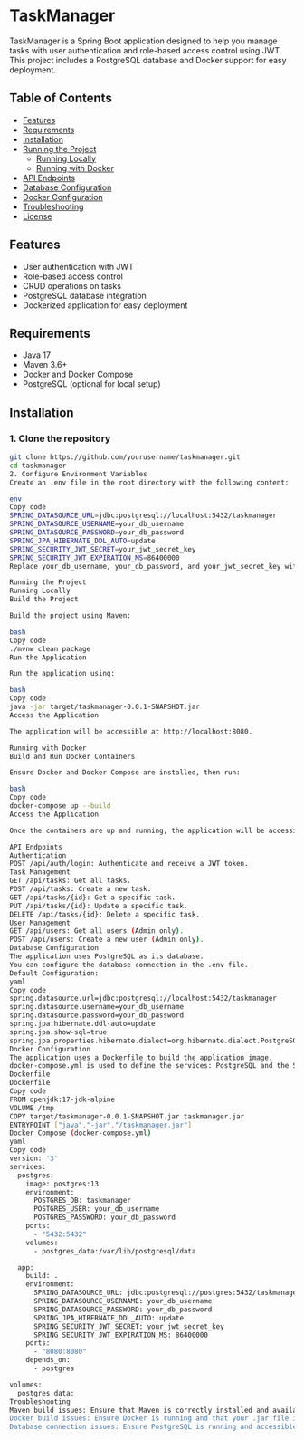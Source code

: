 # TaskManager

TaskManager is a Spring Boot application designed to help you manage tasks with user authentication and role-based access control using JWT. This project includes a PostgreSQL database and Docker support for easy deployment.

## Table of Contents

- [Features](#features)
- [Requirements](#requirements)
- [Installation](#installation)
- [Running the Project](#running-the-project)
  - [Running Locally](#running-locally)
  - [Running with Docker](#running-with-docker)
- [API Endpoints](#api-endpoints)
- [Database Configuration](#database-configuration)
- [Docker Configuration](#docker-configuration)
- [Troubleshooting](#troubleshooting)
- [License](#license)

## Features

- User authentication with JWT
- Role-based access control
- CRUD operations on tasks
- PostgreSQL database integration
- Dockerized application for easy deployment

## Requirements

- Java 17
- Maven 3.6+
- Docker and Docker Compose
- PostgreSQL (optional for local setup)

## Installation

### 1. Clone the repository

```bash
git clone https://github.com/yourusername/taskmanager.git
cd taskmanager
2. Configure Environment Variables
Create an .env file in the root directory with the following content:

env
Copy code
SPRING_DATASOURCE_URL=jdbc:postgresql://localhost:5432/taskmanager
SPRING_DATASOURCE_USERNAME=your_db_username
SPRING_DATASOURCE_PASSWORD=your_db_password
SPRING_JPA_HIBERNATE_DDL_AUTO=update
SPRING_SECURITY_JWT_SECRET=your_jwt_secret_key
SPRING_SECURITY_JWT_EXPIRATION_MS=86400000
Replace your_db_username, your_db_password, and your_jwt_secret_key with your actual values.

Running the Project
Running Locally
Build the Project

Build the project using Maven:

bash
Copy code
./mvnw clean package
Run the Application

Run the application using:

bash
Copy code
java -jar target/taskmanager-0.0.1-SNAPSHOT.jar
Access the Application

The application will be accessible at http://localhost:8080.

Running with Docker
Build and Run Docker Containers

Ensure Docker and Docker Compose are installed, then run:

bash
Copy code
docker-compose up --build
Access the Application

Once the containers are up and running, the application will be accessible at http://localhost:8080.

API Endpoints
Authentication
POST /api/auth/login: Authenticate and receive a JWT token.
Task Management
GET /api/tasks: Get all tasks.
POST /api/tasks: Create a new task.
GET /api/tasks/{id}: Get a specific task.
PUT /api/tasks/{id}: Update a specific task.
DELETE /api/tasks/{id}: Delete a specific task.
User Management
GET /api/users: Get all users (Admin only).
POST /api/users: Create a new user (Admin only).
Database Configuration
The application uses PostgreSQL as its database.
You can configure the database connection in the .env file.
Default Configuration:
yaml
Copy code
spring.datasource.url=jdbc:postgresql://localhost:5432/taskmanager
spring.datasource.username=your_db_username
spring.datasource.password=your_db_password
spring.jpa.hibernate.ddl-auto=update
spring.jpa.show-sql=true
spring.jpa.properties.hibernate.dialect=org.hibernate.dialect.PostgreSQLDialect
Docker Configuration
The application uses a Dockerfile to build the application image.
docker-compose.yml is used to define the services: PostgreSQL and the Spring Boot application.
Dockerfile
Dockerfile
Copy code
FROM openjdk:17-jdk-alpine
VOLUME /tmp
COPY target/taskmanager-0.0.1-SNAPSHOT.jar taskmanager.jar
ENTRYPOINT ["java","-jar","/taskmanager.jar"]
Docker Compose (docker-compose.yml)
yaml
Copy code
version: '3'
services:
  postgres:
    image: postgres:13
    environment:
      POSTGRES_DB: taskmanager
      POSTGRES_USER: your_db_username
      POSTGRES_PASSWORD: your_db_password
    ports:
      - "5432:5432"
    volumes:
      - postgres_data:/var/lib/postgresql/data

  app:
    build: .
    environment:
      SPRING_DATASOURCE_URL: jdbc:postgresql://postgres:5432/taskmanager
      SPRING_DATASOURCE_USERNAME: your_db_username
      SPRING_DATASOURCE_PASSWORD: your_db_password
      SPRING_JPA_HIBERNATE_DDL_AUTO: update
      SPRING_SECURITY_JWT_SECRET: your_jwt_secret_key
      SPRING_SECURITY_JWT_EXPIRATION_MS: 86400000
    ports:
      - "8080:8080"
    depends_on:
      - postgres

volumes:
  postgres_data:
Troubleshooting
Maven build issues: Ensure that Maven is correctly installed and available in your system's PATH.
Docker build issues: Ensure Docker is running and that your .jar file is correctly generated in the target directory.
Database connection issues: Ensure PostgreSQL is running and accessible using the credentials provided.